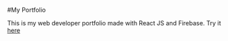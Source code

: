 #My Portfolio

This is my web developer portfolio made with React JS and Firebase. Try it [here](www.github.com)
